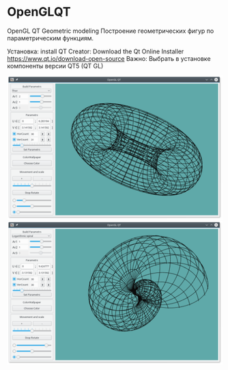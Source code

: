 # OpenGLQT
OpenGL QT Geometric modeling
Построение геометрических фигур по параметрическим функциям.

Установка:
install QT Creator:
Download the Qt Online Installer 
https://www.qt.io/download-open-source
Важно:
Выбрать в установке компоненты версии QT5 (QT GL)

![programm](screenshots/img_programm1.png)
![programm](screenshots/img_programm2.png)
